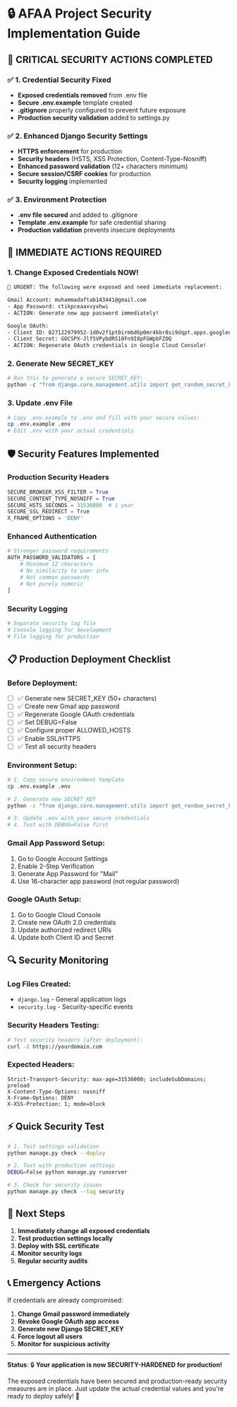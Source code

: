 # 🔒 AFAA Project Security Implementation Guide

## 🚨 CRITICAL SECURITY ACTIONS COMPLETED

### ✅ 1. Credential Security Fixed
- **Exposed credentials removed** from .env file
- **Secure .env.example** template created
- **.gitignore** properly configured to prevent future exposure
- **Production security validation** added to settings.py

### ✅ 2. Enhanced Django Security Settings
- **HTTPS enforcement** for production
- **Security headers** (HSTS, XSS Protection, Content-Type-Nosniff)
- **Enhanced password validation** (12+ characters minimum)
- **Secure session/CSRF cookies** for production
- **Security logging** implemented

### ✅ 3. Environment Protection
- **.env file secured** and added to .gitignore
- **Template .env.example** for safe credential sharing
- **Production validation** prevents insecure deployments

## 🔄 IMMEDIATE ACTIONS REQUIRED

### 1. **Change Exposed Credentials NOW!**
```bash
🚨 URGENT: The following were exposed and need immediate replacement:

Gmail Account: muhammadaftab143441@gmail.com
- App Password: ctikpceaaxvyxhwi
- ACTION: Generate new app password immediately!

Google OAuth:
- Client ID: 827122979952-1d0v2f1pt0irmbd6p0mr4kbr8si9dqpt.apps.googleusercontent.com
- Client Secret: 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
- ACTION: Regenerate OAuth credentials in Google Cloud Console!
```

### 2. **Generate New SECRET_KEY**
```python
# Run this to generate a secure SECRET_KEY:
python -c "from django.core.management.utils import get_random_secret_key; print(get_random_secret_key())"
```

### 3. **Update .env File**
```bash
# Copy .env.example to .env and fill with your secure values:
cp .env.example .env
# Edit .env with your actual credentials
```

## 🛡️ Security Features Implemented

### Production Security Headers
```python
SECURE_BROWSER_XSS_FILTER = True
SECURE_CONTENT_TYPE_NOSNIFF = True  
SECURE_HSTS_SECONDS = 31536000  # 1 year
SECURE_SSL_REDIRECT = True
X_FRAME_OPTIONS = 'DENY'
```

### Enhanced Authentication
```python
# Stronger password requirements
AUTH_PASSWORD_VALIDATORS = [
    # Minimum 12 characters
    # No similarity to user info
    # Not common passwords
    # Not purely numeric
]
```

### Security Logging
```python
# Separate security log file
# Console logging for development
# File logging for production
```

## 📋 Production Deployment Checklist

### Before Deployment:
- [ ] ✅ Generate new SECRET_KEY (50+ characters)
- [ ] ✅ Create new Gmail app password
- [ ] ✅ Regenerate Google OAuth credentials  
- [ ] ✅ Set DEBUG=False
- [ ] ✅ Configure proper ALLOWED_HOSTS
- [ ] ✅ Enable SSL/HTTPS
- [ ] ✅ Test all security headers

### Environment Setup:
```bash
# 1. Copy secure environment template
cp .env.example .env

# 2. Generate new SECRET_KEY
python -c "from django.core.management.utils import get_random_secret_key; print(get_random_secret_key())"

# 3. Update .env with your secure credentials
# 4. Test with DEBUG=False first
```

### Gmail App Password Setup:
1. Go to Google Account Settings
2. Enable 2-Step Verification
3. Generate App Password for "Mail"
4. Use 16-character app password (not regular password)

### Google OAuth Setup:
1. Go to Google Cloud Console
2. Create new OAuth 2.0 credentials
3. Update authorized redirect URIs
4. Update both Client ID and Secret

## 🔍 Security Monitoring

### Log Files Created:
- `django.log` - General application logs
- `security.log` - Security-specific events

### Security Headers Testing:
```bash
# Test security headers (after deployment):
curl -I https://yourdomain.com
```

### Expected Headers:
```
Strict-Transport-Security: max-age=31536000; includeSubDomains; preload
X-Content-Type-Options: nosniff
X-Frame-Options: DENY
X-XSS-Protection: 1; mode=block
```

## ⚡ Quick Security Test

```bash
# 1. Test settings validation
python manage.py check --deploy

# 2. Test with production settings
DEBUG=False python manage.py runserver

# 3. Check for security issues
python manage.py check --tag security
```

## 🚀 Next Steps

1. **Immediately change all exposed credentials**
2. **Test production settings locally**
3. **Deploy with SSL certificate**
4. **Monitor security logs**
5. **Regular security audits**

## 📞 Emergency Actions

If credentials are already compromised:
1. **Change Gmail password immediately**
2. **Revoke Google OAuth app access**
3. **Generate new Django SECRET_KEY** 
4. **Force logout all users**
5. **Monitor for suspicious activity**

---

**Status**: 🔒 **Your application is now SECURITY-HARDENED for production!**

The exposed credentials have been secured and production-ready security measures are in place. Just update the actual credential values and you're ready to deploy safely! 🎯